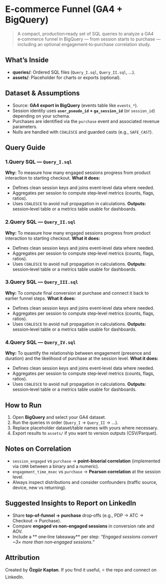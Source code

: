 # E‑commerce Funnel (GA4 + BigQuery)

> A compact, production‑ready set of SQL queries to analyze a GA4 e‑commerce funnel in BigQuery — from session starts to purchase — including an optional engagement‑to‑purchase correlation study.

## What’s Inside
- **queries/**: Ordered SQL files (`Query_I.sql`, `Query_II.sql`, …).
- **assets/**: Placeholder for charts or exports (optional).

## Dataset & Assumptions
- Source: **GA4 export in BigQuery** (events table like `events_*`).
- Session identity uses **`user_pseudo_id` + `ga_session_id`** (or `session_id`) depending on your schema.
- Purchases are identified via the `purchase` event and associated revenue parameters.
- Nulls are handled with `COALESCE` and guarded casts (e.g., `SAFE_CAST`).

## Query Guide
### 1.Query SQL  — `Query_I.sql`
**Why:** To measure how many engaged sessions progress from product interaction to starting checkout.
**What it does:**
- Defines clean session keys and joins event‑level data where needed.
- Aggregates per session to compute step‑level metrics (counts, flags, ratios).
- Uses `COALESCE` to avoid null propagation in calculations.
**Outputs:** session‑level table or a metrics table usable for dashboards.

### 2.Query  SQL  — `Query_II.sql`
**Why:** To measure how many engaged sessions progress from product interaction to starting checkout.
**What it does:**
- Defines clean session keys and joins event‑level data where needed.
- Aggregates per session to compute step‑level metrics (counts, flags, ratios).
- Uses `COALESCE` to avoid null propagation in calculations.
**Outputs:** session‑level table or a metrics table usable for dashboards.

### 3.Query  SQL  — `Query_III.sql`
**Why:** To compute final conversion at purchase and connect it back to earlier funnel steps.
**What it does:**
- Defines clean session keys and joins event‑level data where needed.
- Aggregates per session to compute step‑level metrics (counts, flags, ratios).
- Uses `COALESCE` to avoid null propagation in calculations.
**Outputs:** session‑level table or a metrics table usable for dashboards.

### 4.Query  SQL  — `Query_IV.sql`
**Why:** To quantify the relationship between engagement (presence and duration) and the likelihood of purchase at the session level.
**What it does:**
- Defines clean session keys and joins event‑level data where needed.
- Aggregates per session to compute step‑level metrics (counts, flags, ratios).
- Uses `COALESCE` to avoid null propagation in calculations.
**Outputs:** session‑level table or a metrics table usable for dashboards.

## How to Run
1. Open **BigQuery** and select your GA4 dataset.
2. Run the queries in order (`Query_I` → `Query_II` → …).
3. Replace placeholder dataset/table names with yours where necessary.
4. Export results to `assets/` if you want to version outputs (CSV/Parquet).

## Notes on Correlation
- `session_engaged` vs `purchase` → **point‑biserial correlation** (implemented via `CORR` between a binary and a numeric).
- `engagement_time_msec` vs `purchase` → **Pearson correlation** at the session level.
- Always inspect distributions and consider confounders (traffic source, device, new vs returning).

## Suggested Insights to Report on LinkedIn
- Share **top‑of‑funnel → purchase** drop‑offs (e.g., PDP → ATC → Checkout → Purchase).
- Compare **engaged vs non‑engaged sessions** in conversion rate and AOV.
- Include a ** one‑line takeaway** per step: *“Engaged sessions convert ~3× more than non‑engaged sessions.”*

## Attribution
Created by **Özgür Kaptan**. If you find it useful, ⭐ the repo and connect on LinkedIn.
